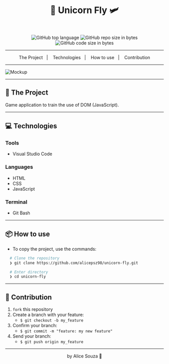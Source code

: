 <h1 align="center">
  🦄 Unicorn Fly 🛩️
</h1>

<br>

<p align="center">
  <img alt="GitHub top language" src="https://img.shields.io/github/languages/top/alicepsz98/unicorn-fly?logo=javascript">

  <img alt="GitHub repo size in bytes" src="https://img.shields.io/github/repo-size/alicepsz98/unicorn-fly?color=pink">

  <img alt="GitHub code size in bytes" src="https://img.shields.io/github/last-commit/alicepsz98/unicorn-fly">
</p>

---

<p align="center">
  <span>The Project</span>&nbsp;&nbsp;&nbsp;|&nbsp;&nbsp;&nbsp;
  <span>Technologies</span>&nbsp;&nbsp;&nbsp;|&nbsp;&nbsp;&nbsp;
  <span>How to use</span>&nbsp;&nbsp;&nbsp;|&nbsp;&nbsp;&nbsp;
  <span>Contribution</span>
</p>

---

![Mockup](https://github.com/alicepsz98/unicorn-fly/blob/master/mockup-unicorn-fly-gif.gif)

---

## 📝 The Project

Game application to train the use of DOM (JavaScript).

---

## 💻 Technologies

### Tools

- Visual Studio Code

### Languages

- HTML
- CSS
- JavaScript

### Terminal 

- Git Bash

---

## 📦️ How to use

- To copy the project, use the commands:

```bash
  # Clone the repository
  ❯ git clone https://github.com/alicepsz98/unicorn-fly.git

  # Enter directory
  ❯ cd unicorn-fly
```

---

## 🤝 Contribution

1. `fork` this repository
2. Create a branch with your feature:
   - `$ git checkout -b my_feature`
3. Confirm your branch:
   - `$ git commit -m "feature: my new feature"`
4. Send your branch:
   - `$ git push origin my_feature`

---

<p align="center">
  by Alice Souza 💚
</p>

 
